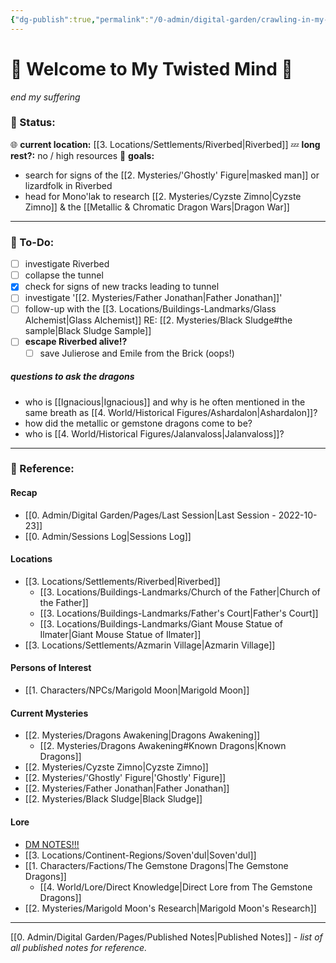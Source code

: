 ```yaml
---
{"dg-publish":true,"permalink":"/0-admin/digital-garden/crawling-in-my-skin/","tags":"gardenEntry","dgHomeLink":true,"dgPassFrontmatter":false}
---
```


# 🎃 Welcome to My Twisted Mind 👻
*end my suffering*

### 🍉 Status:
🌐 **current location:** [[3. Locations/Settlements/Riverbed|Riverbed]]
💤 **long rest?:** no / high resources
🎯 **goals:**
- search for signs of the [[2. Mysteries/'Ghostly' Figure|masked man]] or lizardfolk in Riverbed
- head for Mono'lak to research [[2. Mysteries/Cyzste Zimno|Cyzste Zimno]] & the [[Metallic & Chromatic Dragon Wars|Dragon War]]

---

### 🍓 To-Do:
- [ ] investigate Riverbed
- [ ] collapse the tunnel
- [x] check for signs of new tracks leading to tunnel
- [ ] investigate '[[2. Mysteries/Father Jonathan|Father Jonathan]]'
- [ ] follow-up with the [[3. Locations/Buildings-Landmarks/Glass Alchemist|Glass Alchemist]] RE: [[2. Mysteries/Black Sludge#the sample|Black Sludge Sample]]
- [ ] **escape Riverbed alive!?**
	- [ ] save Julierose and Emile from the Brick (oops!)

##### questions to ask the dragons
- who is [[Ignacious|Ignacious]] and why is he often mentioned in the same breath as [[4. World/Historical Figures/Ashardalon|Ashardalon]]?
- how did the metallic or gemstone dragons come to be?
- who is [[4. World/Historical Figures/Jalanvaloss|Jalanvaloss]]?

---

### 🍎 Reference:
#### Recap
- [[0. Admin/Digital Garden/Pages/Last Session|Last Session - 2022-10-23]]
- [[0. Admin/Sessions Log|Sessions Log]]
#### Locations
- [[3. Locations/Settlements/Riverbed|Riverbed]]
	- [[3. Locations/Buildings-Landmarks/Church of the Father|Church of the Father]]
	- [[3. Locations/Buildings-Landmarks/Father's Court|Father's Court]]
	- [[3. Locations/Buildings-Landmarks/Giant Mouse Statue of Ilmater|Giant Mouse Statue of Ilmater]]
- [[3. Locations/Settlements/Azmarin Village|Azmarin Village]]
#### Persons of Interest
- [[1. Characters/NPCs/Marigold Moon|Marigold Moon]]
#### Current Mysteries
- [[2. Mysteries/Dragons Awakening|Dragons Awakening]]
	- [[2. Mysteries/Dragons Awakening#Known Dragons|Known Dragons]]
- [[2. Mysteries/Cyzste Zimno|Cyzste Zimno]]
- [[2. Mysteries/'Ghostly' Figure|'Ghostly' Figure]]
- [[2. Mysteries/Father Jonathan|Father Jonathan]]
- [[2. Mysteries/Black Sludge|Black Sludge]]
#### Lore
- [DM NOTES!!!](https://apeiron-lore.netlify.app/)
- [[3. Locations/Continent-Regions/Soven'dul|Soven'dul]]
- [[1. Characters/Factions/The Gemstone Dragons|The Gemstone Dragons]]
	- [[4. World/Lore/Direct Knowledge|Direct Lore from The Gemstone Dragons]]
- [[2. Mysteries/Marigold Moon's Research|Marigold Moon's Research]]

---

[[0. Admin/Digital Garden/Pages/Published Notes|Published Notes]] - *list of all published notes for reference.*